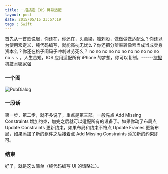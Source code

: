 ```yaml
---
title: 一招搞定 IOS 屏幕适配
layout: post
date: 2015/05/15 23:57:19
tags : Swift
---
```


首先从一首歌说起，你还在，你还在，头悬梁，锥刺股，做做做做适配么？你还以为使用宏定义，纯代码编写，就能高枕无忧么？你还把分辨率转像素当成当成卖身资本么？你还在格子间码子冲刺过劳死么？ no no no no no no no no no no no no ~ ~ 。人生苦短，IOS 应用适配所有 iPhone 的梦想，你可以复制。------[挖掘机技术哪家强](http://www.bilibili.com/video/av1572046/)

### 一个图

![PubDialog](https://blog-1251733178.cos.ap-beijing.myqcloud.com/20150515173315.png)

### 一段话

第一步，第二步，就不多说了，重点是第三部。一般先点 Add Missing Constraints 增加约束，加完之后就可以适配所有的设备了。如果你动了布局点 Update Constraints 更新约束，如果布局和约束不符点 Update Frames 更新布局，如果添加了新的组件之后接着点 Add Missing Constraints 添加新的约束即可。

### 结束

好了，就是这么简单（纯代码编写 UI 的请略过）。
